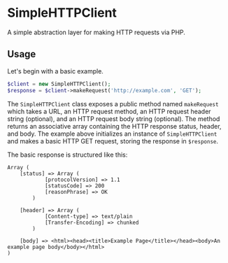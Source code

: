SimpleHTTPClient
==========

A simple abstraction layer for making HTTP requests via PHP.

## Usage

Let's begin with a basic example.  

```php
$client = new SimpleHTTPClient();
$response = $client->makeRequest('http://example.com', 'GET');
```

The `SimpleHTTPClient` class exposes a public method named `makeRequest` which takes a URL, an HTTP request method, an HTTP request header string (optional), and an HTTP request body string (optional).  The method returns an associative array containing the HTTP response status, header, and body.  The example above initializes an instance of `SimpleHTTPClient` and makes a basic HTTP GET request, storing the response in `$response`.

The basic response is structured like this:

```
Array (
    [status] => Array (
            [protocolVersion] => 1.1
            [statusCode] => 200
            [reasonPhrase] => OK
        )

    [header] => Array (
            [Content-type] => text/plain
            [Transfer-Encoding] => chunked
        )

    [body] => <html><head><title>Example Page</title></head><body>An example page body</body></html>
)
```
